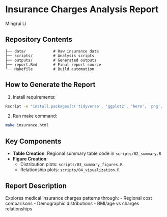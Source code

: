 Insurance Charges Analysis Report
================
Mingrui Li

## Repository Contents

    ├── data/            # Raw insurance data
    ├── scripts/         # Analysis scripts
    ├── outputs/         # Generated outputs
    ├── report.Rmd       # Final report source
    └── Makefile         # Build automation

## How to Generate the Report

1.  Install requirements:

``` bash
Rscript -e "install.packages(c('tidyverse', 'ggplot2', 'here', 'png', 'knitr', 'patchwork'), repos = 'https://cloud.r-project.org')"

```

2.  Run make command:

``` bash
make insurance.html
```

## Key Components

- **Table Creation**: Regional summary table code in
  `scripts/02_summary.R`
- **Figure Creation**:
  - Distribution plots: `scripts/03_summary_figures.R`
  - Relationship plots: `scripts/04_visualization.R`

## Report Description

Explores medical insurance charges patterns through: - Regional cost
comparisons - Demographic distributions - BMI/age vs charges
relationships
